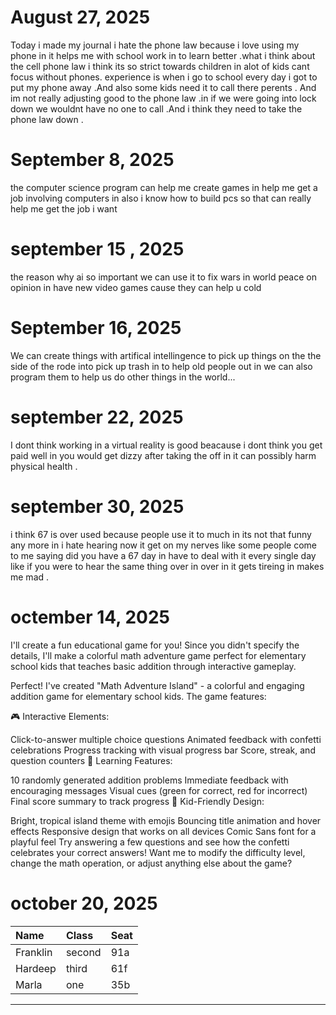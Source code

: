# August 27, 2025
Today i made my journal
i hate the phone law because i love using my phone in it helps me with school work in to learn better .what i think about the cell phone law i think its so strict towards children in alot of kids cant focus without phones. experience is when i go to school every day i got to put my phone away .And also some kids need it to call there perents . And im not really adjusting good to the phone law .in if we were going into lock down we wouldnt have no one to call .And i think they need to take the phone law down .
# September 8, 2025
the computer science program can help me create games in help me get a job involving computers  in also i know how to build pcs so that can really help me get the job i want 
# september 15 , 2025 
the reason why ai so important we can use it to fix wars in world peace on opinion  in have new video games cause they can help u cold
# September 16, 2025 
We can create things with artifical intellingence to pick up things on the the side of the rode into pick up trash in to help old people out in we can also program them to help us do other things in the world...
# september 22, 2025
I dont think working in a virtual reality  is good beacause i dont think you get paid well in you would get dizzy after taking the off in it can possibly harm physical health .
# september 30, 2025 
i think 67 is over used because people use it to much in its not that funny any more in  i hate hearing now it get on my nerves like some people come to me saying did you have a 67 day in have to deal with it every single day like if you were to hear the same thing over in over in  it gets tireing in makes me mad .
# octember 14, 2025
I'll create a fun educational game for you! Since you didn't specify the details, I'll make a colorful math adventure game perfect for elementary school kids that teaches basic addition through interactive gameplay.

Perfect! I've created "Math Adventure Island" - a colorful and engaging addition game for elementary school kids. The game features:

🎮 Interactive Elements:

Click-to-answer multiple choice questions
Animated feedback with confetti celebrations
Progress tracking with visual progress bar
Score, streak, and question counters
🌟 Learning Features:

10 randomly generated addition problems
Immediate feedback with encouraging messages
Visual cues (green for correct, red for incorrect)
Final score summary to track progress
🎨 Kid-Friendly Design:

Bright, tropical island theme with emojis
Bouncing title animation and hover effects
Responsive design that works on all devices
Comic Sans font for a playful feel
Try answering a few questions and see how the confetti celebrates your correct answers! Want me to modify the difficulty level, change the math operation, or adjust anything else about the game?
# october 20, 2025 
| Name     | Class | Seat |
| :------- | :---- | :--- |
| Franklin | second  |   91a   |
| Hardeep  | third      | 61f     |
| Marla    |  one     | 35b     |

----
